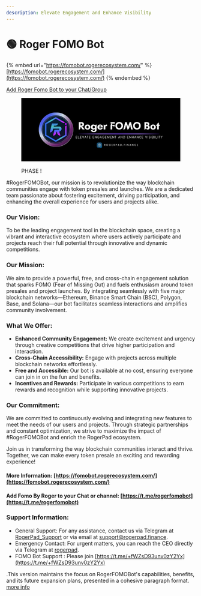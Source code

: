 ```yaml
---
description: Elevate Engagement and Enhance Visibility
---
```


# 🟢 Roger FOMO Bot



{% embed url="https://fomobot.rogerecosystem.com/" %}
[https://fomobot.rogerecosystem.com/](https://fomobot.rogerecosystem.com/)
{% endembed %}

[Add Roger Fomo Bot to your Chat/Group](https://https/t.me/rogerfomobot)



<figure><img src="../../../.gitbook/assets/19 (1).png" alt=""><figcaption><p>PHASE !</p></figcaption></figure>

\#RogerFOMOBot, our mission is to revolutionize the way blockchain communities engage with token presales and launches. We are a dedicated team passionate about fostering excitement, driving participation, and enhancing the overall experience for users and projects alike.

### Our Vision:

To be the leading engagement tool in the blockchain space, creating a vibrant and interactive ecosystem where users actively participate and projects reach their full potential through innovative and dynamic competitions.

### Our Mission:

We aim to provide a powerful, free, and cross-chain engagement solution that sparks FOMO (Fear of Missing Out) and fuels enthusiasm around token presales and project launches. By integrating seamlessly with five major blockchain networks—Ethereum, Binance Smart Chain (BSC), Polygon, Base, and Solana—our bot facilitates seamless interactions and amplifies community involvement.

### What We Offer:

* **Enhanced Community Engagement:** We create excitement and urgency through creative competitions that drive higher participation and interaction.
* **Cross-Chain Accessibility:** Engage with projects across multiple blockchain networks effortlessly.
* **Free and Accessible:** Our bot is available at no cost, ensuring everyone can join in on the fun and benefits.
* **Incentives and Rewards:** Participate in various competitions to earn rewards and recognition while supporting innovative projects.

### Our Commitment:

We are committed to continuously evolving and integrating new features to meet the needs of our users and projects. Through strategic partnerships and constant optimization, we strive to maximize the impact of #RogerFOMOBot and enrich the RogerPad ecosystem.

Join us in transforming the way blockchain communities interact and thrive. Together, we can make every token presale an exciting and rewarding experience!

#### &#x20;More Information:  [https://fomobot.rogerecosystem.com/](https://fomobot.rogerecosystem.com/)

#### Add Fomo By Roger to your Chat or channel: [https://t.me/rogerfomobot](https://t.me/rogerfomobot)

### Support Information:

* General Support: For any assistance, contact us via Telegram at [RogerPad\_Support](https://t.me/RogerPad\_Support) or via email at [support@rogerpad.finance](mailto:support@rogerpad.finance).
* Emergency Contact: For urgent matters, you can reach the CEO directly via Telegram at [rogerpad](https://t.me/rogerpad).
* FOMO Bot Support :  Please join [https://t.me/+fWZsD93unv0zY2Yx](https://t.me/+fWZsD93unv0zY2Yx)

.This version maintains the focus on RogerFOMOBot's capabilities, benefits, and its future expansion plans, presented in a cohesive paragraph format. [more info](../../../rogerfomobot/rogerfomobot/)
